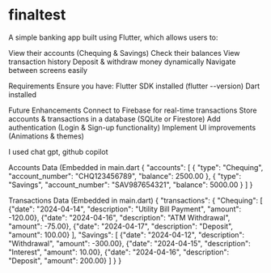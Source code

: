 # finaltest
A simple banking app built using Flutter, which allows users to:

View their accounts (Chequing & Savings)
Check their balances
View transaction history
Deposit & withdraw money dynamically
Navigate between screens easily

Requirements
Ensure you have:
Flutter SDK installed (flutter --version)
Dart installed

Future Enhancements
 Connect to Firebase for real-time transactions
 Store accounts & transactions in a database (SQLite or Firestore)
 Add authentication (Login & Sign-up functionality)
 Implement UI improvements (Animations & themes)

I used chat gpt, github copilot

Accounts Data (Embedded in main.dart
{
"accounts": [
{
"type": "Chequing",
"account_number": "CHQ123456789",
"balance": 2500.00
},
{
"type": "Savings",
"account_number": "SAV987654321",
"balance": 5000.00
}
]
}

Transactions Data (Embedded in main.dart)
{
"transactions": {
"Chequing": [
{"date": "2024-04-14", "description": "Utility Bill Payment", "amount": -120.00},
{"date": "2024-04-16", "description": "ATM Withdrawal", "amount": -75.00},
{"date": "2024-04-17", "description": "Deposit", "amount": 100.00}
],
"Savings": [
{"date": "2024-04-12", "description": "Withdrawal", "amount": -300.00},
{"date": "2024-04-15", "description": "Interest", "amount": 10.00},
{"date": "2024-04-16", "description": "Deposit", "amount": 200.00}
]
}
}

